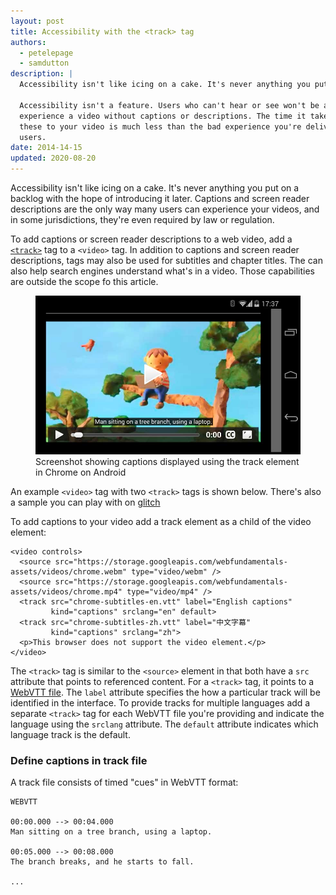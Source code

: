 ```yaml
---
layout: post
title: Accessibility with the <track> tag
authors:
  - petelepage
  - samdutton
description: |
  Accessibility isn't like icing on a cake. It's never anything you put on a backlog with the hope of introducing later.

  Accessibility isn't a feature. Users who can't hear or see won't be able to
  experience a video without captions or descriptions. The time it takes to add
  these to your video is much less than the bad experience you're delivering to
  users.
date: 2014-14-15
updated: 2020-08-20
---
```


Accessibility isn't like icing on a cake. It's never anything you put on a
backlog with the hope of introducing it later. Captions and screen reader
descriptions are the only way many users can experience your videos, and in some
jurisdictions, they're even required by law or regulation.

To add captions or screen reader descriptions to a web video, add a
[`<track>`](https://developer.mozilla.org/en-US/docs/Web/HTML/Element/track) tag
to a `<video>` tag. In addition to captions and screen reader descriptions, tags
may also be used for subtitles and chapter titles. The can also help search
engines understand what's in a video. Those capabilities are outside the scope
fo this article.

<figure class="w-figure  w-figure--inline-right">
  <img src="./chrome-android-track-landscape-5x3.jpg" alt="Screenshot showing captions displayed using the track element in Chrome on Android">
  <figcaption class="w-figcaption">Screenshot showing captions displayed using the
track element in Chrome on Android</figcaption>
</figure>

An example `<video>` tag with two `<track>` tags is shown below. There's also a sample you can play with on [glitch](https://track-demonstration.glitch.me)

To add captions to your video add a track element as a child of the video
element:

```html/3
<video controls>
  <source src="https://storage.googleapis.com/webfundamentals-assets/videos/chrome.webm" type="video/webm" />
  <source src="https://storage.googleapis.com/webfundamentals-assets/videos/chrome.mp4" type="video/mp4" />
  <track src="chrome-subtitles-en.vtt" label="English captions"
         kind="captions" srclang="en" default>
  <track src="chrome-subtitles-zh.vtt" label="中文字幕"
         kind="captions" srclang="zh">
  <p>This browser does not support the video element.</p>
</video>
```

The `<track>` tag is similar to the `<source>` element in that both have a `src`
attribute that points to referenced content. For a `<track>` tag, it points to a
[WebVTT file](https://developer.mozilla.org/en-US/docs/Web/API/WebVTT_API).  The
`label` attribute specifies the how a particular track will be identified in the
interface. To provide tracks for multiple languages add a separate `<track>` tag
for each WebVTT file you're providing and indicate the language using the
`srclang` attribute. The `default` attribute indicates which language track is
the default.

### Define captions in track file

A track file consists of timed "cues" in WebVTT format:

```text
WEBVTT

00:00.000 --> 00:04.000
Man sitting on a tree branch, using a laptop.

00:05.000 --> 00:08.000
The branch breaks, and he starts to fall.

...
```
